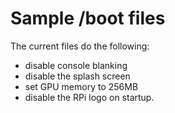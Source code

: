 # Sample /boot files

The current files do the following:

* disable console blanking
* disable the splash screen
* set GPU memory to 256MB
* disable the RPi logo on startup.
